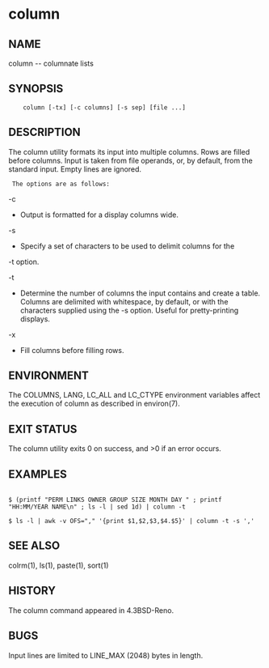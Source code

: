 # column

## NAME

column -- columnate lists

## SYNOPSIS

```     
	column [-tx] [-c columns] [-s sep] [file ...]
```
## DESCRIPTION

The column utility formats its input into multiple columns.  Rows are filled before columns.  Input is taken from file operands, or, by
     default, from the standard input.	Empty lines are ignored.

     The options are as follows:

 -c      
  + Output is formatted for a display columns wide.

 -s      
  + Specify a set of characters to be used to delimit columns for the
	     
 -t option.

     
 -t      
  + Determine the number of columns the input contains and create a table.  Columns are delimited with whitespace, by default, or with the characters supplied using the -s option.	Useful for pretty-printing displays.

 -x      
  + Fill columns before filling rows.

## ENVIRONMENT

The COLUMNS, LANG, LC_ALL and LC_CTYPE environment variables affect the execution of column as described in environ(7).

## EXIT STATUS

The column utility exits 0 on success, and >0 if an error occurs.

## EXAMPLES

```	   

$ (printf "PERM LINKS OWNER GROUP SIZE MONTH DAY " ; printf "HH:MM/YEAR NAME\n" ; ls -l | sed 1d) | column -t

$ ls -l | awk -v OFS="," '{print $1,$2,$3,$4.$5}' | column -t -s ',' 

```
## SEE ALSO
     
colrm(1), ls(1), paste(1), sort(1)

## HISTORY
     
The column command appeared in 4.3BSD-Reno.

## BUGS
     
Input lines are limited to LINE_MAX (2048) bytes in length.

